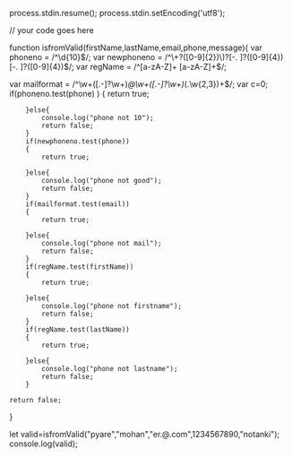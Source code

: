 process.stdin.resume();
process.stdin.setEncoding('utf8');

// your code goes here

function  isfromValid(firstName,lastName,email,phone,message){
    var phoneno = /^\d{10}$/;
    var newphoneno = /^\+?([0-9]{2})\)?[-. ]?([0-9]{4})[-. ]?([0-9]{4})$/;
    var regName = /^[a-zA-Z]+ [a-zA-Z]+$/;
    
    
var mailformat = /^\w+([\.-]?\w+)*@\w+([\.-]?\w+)*(\.\w{2,3})+$/;
  var c=0;
  if(phoneno.test(phone) )
        {
            return true;
       
        }else{
            console.log("phone not 10");
            return false;
        }
        if(newphoneno.test(phone))
        {
            return true;
       
        }else{
            console.log("phone not good");
            return false;
        }
        if(mailformat.test(email))
        {
            return true;
       
        }else{
            console.log("phone not mail");
            return false;
        }
        if(regName.test(firstName))
        {
            return true;
       
        }else{
            console.log("phone not firstname");
            return false;
        }
        if(regName.test(lastName))
        {
            return true;
       
        }else{
            console.log("phone not lastname");
            return false;
        }
        
    return false;
}


let valid=isfromValid("pyare","mohan","er.@.com",1234567890,"notanki");
console.log(valid);
